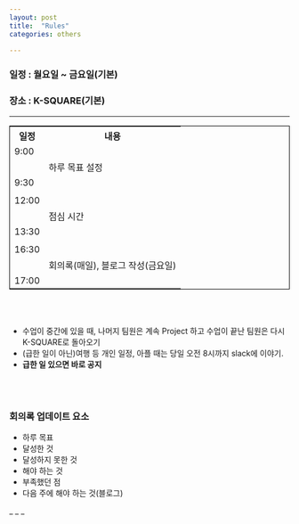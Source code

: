 ```yaml
---
layout: post
title:  "Rules"
categories: others

---
```


<h3>일정 : 월요일 ~ 금요일(기본) </h3>
<h3>장소 : K-SQUARE(기본) </h3>
<hr />

<table style="border:1px solid black;">
    <tr>
        <th>일정</th>
        <th>내용</th>
    </tr>
    <tr>
        <td>9:00</td>
        <td></td>
    </tr>
    <tr>
        <td></td>
        <td>하루 목표 설정</td>
    </tr>
    <tr>
        <td>9:30</td>
        <td></td>
    </tr>
    <tr>
        <td></td>
        <td></td>
    </tr>
    <tr>
        <td>12:00</td>
        <td></td>
    </tr>
    <tr>
        <td></td>
        <td>점심 시간</td>
    </tr>
    <tr>
        <td>13:30</td>
        <td></td>
    </tr>
    <tr>
        <td></td>
        <td></td>
    </tr>
    <tr>
        <td>16:30</td>
        <td></td>
    </tr>
    <tr>
        <td></td>
        <td>회의록(매일), 블로그 작성(금요일)</td>
    </tr>
    <tr>
        <td>17:00</td>
        <td></td>
    </tr>
</table>

<br>
<br>

<ul>
    <li>수업이 중간에 있을 때, 나머지 팀원은 계속 Project 하고 수업이 끝난 팀원은 다시 K-SQUARE로 돌아오기</li>
    <li>(급한 일이 아닌)여행 등 개인 일정, 아플 때는 당일 오전 8시까지 slack에 이야기.</li>
    <li><strong>급한 일 있으면 바로 공지</strong></li>
</ul>

<br>
<br>

<h3>회의록 업데이트 요소</h3>
<ul>
    <li>하루 목표</li>
    <li>달성한 것</li>
    <li>달성하지 못한 것</li>
    <li>해야 하는 것</li>
    <li>부족했던 점</li>
    <li>다음 주에 해야 하는 것(블로그)</li>
</ul>
_ _ _

